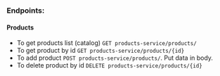 ### Endpoints:

#### Products
- To get products list (catalog) `GET products-service/products/`
- To get product by id `GET products-service/products/{id}`
- To add product `POST products-service/products/`. Put data in body.
- To delete product by id `DELETE products-service/products/{id}`


